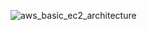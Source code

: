 ![aws_basic_ec2_architecture](/home/Taha/myfiles/terraform/examples/ch2/ex1/aws_basic_ec2_architecture.png)